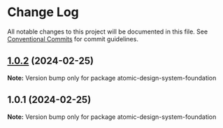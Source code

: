 # Change Log

All notable changes to this project will be documented in this file.
See [Conventional Commits](https://conventionalcommits.org) for commit guidelines.

## [1.0.2](https://github.com/altynali/atomic-design-system/compare/v1.0.1...v1.0.2) (2024-02-25)

**Note:** Version bump only for package atomic-design-system-foundation





## 1.0.1 (2024-02-25)

**Note:** Version bump only for package atomic-design-system-foundation
